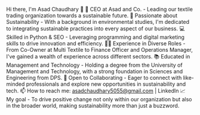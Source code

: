 Hi there, I'm Asad Chaudhary 👋
🔭 CEO at Asad and Co. - Leading our textile trading organization towards a sustainable future.
🌱 Passionate about Sustainability - With a background in environmental studies, I'm dedicated to integrating sustainable practices into every aspect of our business.
💻 Skilled in Python & SEO - Leveraging programming and digital marketing skills to drive innovation and efficiency.
👨‍💼 Experience in Diverse Roles - From Co-Owner at Multi Textile to Finance Officer and Operations Manager, I've gained a wealth of experience across different sectors.
📚 Educated in Management and Technology - Holding a degree from the University of Management and Technology, with a strong foundation in Sciences and Engineering from DPS.
🤝 Open to Collaborating - Eager to connect with like-minded professionals and explore new opportunities in sustainability and tech.
📫 How to reach me: asadchaudhary5055@gmail.com | LinkedIn
📈 My goal - To drive positive change not only within our organization but also in the broader world, making sustainability more than just a buzzword.

